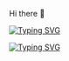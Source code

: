 Hi there 👋


[![Typing SVG](https://readme-typing-svg.demolab.com?font=Permanent+Marker&size=30&pause=1000&color=4DF7B7&background=0082FF00&width=435&lines=Muhammed+Jasim+K;Full+Stack+Developer)](https://git.io/typing-svg)


[![Typing SVG](https://readme-typing-svg.demolab.com?font=Permanent+Marker&size=35&pause=1000&color=2A37D0&width=435&lines=Muhammed+Jasim+K;Full-Stack+Developer)](https://git.io/typing-svg)


<!---
muhammed-jasim/muhammed-jasim is a ✨ special ✨ repository because its `README.md` (this file) appears on your GitHub profile.
You can click the Preview link to take a look at your changes.
--->
